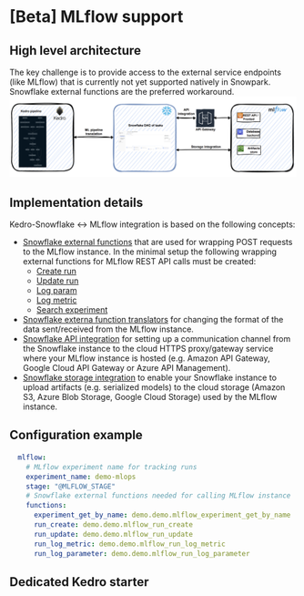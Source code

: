 # [Beta] MLflow support

## High level architecture
The key challenge is to provide access to the external service endpoints (like MLflow)
that is currently not yet supported natively in Snowpark. Snowflake external
functions are the preferred workaround.
![MLflow and Kedro-snowflake](../images/mlflow-support.png)

## Implementation details
Kedro-Snowflake <-> MLflow integration is based on the following concepts:
 * [Snowflake external functions](https://docs.snowflake.com/en/sql-reference/external-functions-introduction) that
are used for wrapping POST requests to the MLflow instance. In the minimal setup the following wrapping external functions for MLflow REST API calls must be created:
    * [Create run](https://mlflow.org/docs/latest/rest-api.html#create-run)
    * [Update run](https://mlflow.org/docs/latest/rest-api.html#update-run)
    * [Log param](https://mlflow.org/docs/latest/rest-api.html#log-param)
    * [Log metric](https://mlflow.org/docs/latest/rest-api.html#log-metric)  
    * [Search experiment](https://mlflow.org/docs/latest/rest-api.html#search-experiments)
 * [Snowflake externa function translators](https://docs.snowflake.com/en/sql-reference/external-functions-translators) for
 changing the format of the data sent/received from the MLflow instance.
 * [Snowflake API integration](https://docs.snowflake.com/en/sql-reference/sql/create-api-integration) for setting up
 a communication channel from the Snowflake instance to the cloud HTTPS proxy/gateway service
 where your MLflow instance is hosted (e.g. Amazon API Gateway, Google Cloud API Gateway or Azure API Management). 
 * [Snowflake storage integration](https://docs.snowflake.com/en/sql-reference/sql/create-storage-integration) to enable
 your Snowflake instance to upload artifacts (e.g. serialized models) to the cloud storage (Amazon S3, Azure Blob Storage, Google Cloud Storage) used by the
 MLflow instance. 
## Configuration example

```yaml
  mlflow:
    # MLflow experiment name for tracking runs
    experiment_name: demo-mlops
    stage: "@MLFLOW_STAGE"
    # Snowflake external functions needed for calling MLflow instance
    functions:
      experiment_get_by_name: demo.demo.mlflow_experiment_get_by_name
      run_create: demo.demo.mlflow_run_create
      run_update: demo.demo.mlflow_run_update
      run_log_metric: demo.demo.mlflow_run_log_metric
      run_log_parameter: demo.demo.mlflow_run_log_parameter
```

## Dedicated Kedro starter
